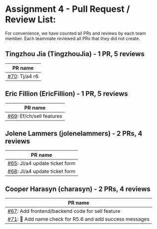 # Assignment 4 - Pull Request / Review List:
For convenience, we have counted all PRs and reviews by each team member.
Each teammate reviewed all PRs that they did not create.

## Tingzhou Jia (TingzhouJia) - 1 PR, 5 reviews
| PR name |
|-|
| [#70](https://github.com/EricFillion/CMPE-327/pull/70): Tj/a4 r6 |

## Eric Fillion (EricFillion) - 1 PR, 5 reviews
| PR name |
|-|
| [#69](https://github.com/EricFillion/CMPE-327/pull/69): Ef/ch/sell features |

## Jolene Lammers (jolenelammers) - 2 PRs, 4 reviews
| PR name |
|-|
| [#65](https://github.com/EricFillion/CMPE-327/pull/65): Jl/a4 update ticket form |
| [#68](https://github.com/EricFillion/CMPE-327/pull/68): Jl/a4 update ticket form |

## Cooper Harasyn (charasyn) - 2 PRs, 4 reviews
| PR name |
|-|
| [#67](https://github.com/EricFillion/CMPE-327/pull/67): Add frontend/backend code for sell feature |
| [#71](https://github.com/EricFillion/CMPE-327/pull/71): 🌟 Add name check for R5.6 and add success messages |

